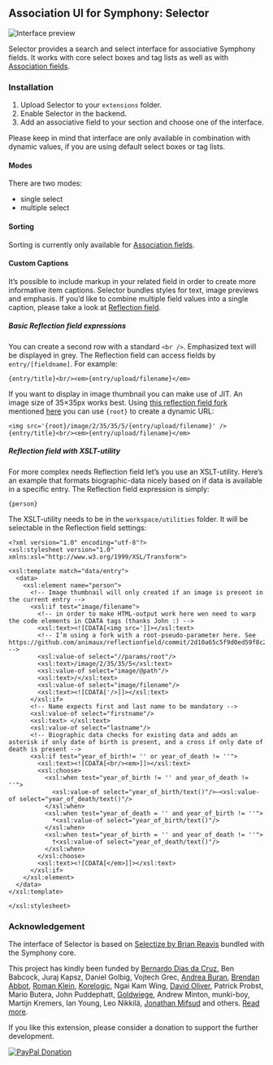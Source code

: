 ## Association UI for Symphony: Selector

![Interface preview](https://cloud.githubusercontent.com/assets/25466/3174581/3520a7de-ebf3-11e3-9907-a0e4b77fce0b.png)

Selector provides a search and select interface for associative Symphony fields. It works with core select boxes and tag lists as well as with [Association fields](https://github.com/symphonists/association_field).

### Installation

1. Upload Selector to your `extensions` folder.
2. Enable Selector in the backend.
3. Add an associative field to your section and choose one of the interface.

Please keep in mind that interface are only available in combination with dynamic values, if you are using default select boxes or tag lists.

#### Modes

There are two modes:

- single select
- multiple select

#### Sorting

Sorting is currently only available for [Association fields](https://github.com/symphonists/association_field).

#### Custom Captions

It’s possible to include markup in your related field in order to create more informative item captions. Selector bundles styles for text, image previews and emphasis. If you’d like to combine multiple field values into a single caption, please take a look at [Reflection field](https://github.com/symphonists/reflectionfield).

##### Basic Reflection field expressions

You can create a second row with a standard `<br />`. Emphasized text will be displayed in grey. The Reflection field can access fields by `entry/[fieldname]`. For example:

    {entry/title}<br/><em>{entry/upload/filename}</em>

If you want to display in image thumbnail you can make use of JIT. An image size of 35×35px works best. Using [this reflection field fork](https://github.com/orchard-studio/reflectionfield/commit/55095a959edee25f6306718302404060dad58cb5) mentioned [here](http://www.getsymphony.com/discuss/thread/106489/4/#position-65) you can use `{root}` to create a dynamic URL:

    <img src='{root}/image/2/35/35/5/{entry/upload/filename}' /> {entry/title}<br/><em>{entry/upload/filename}</em>

##### Reflection field with XSLT-utility

For more complex needs Reflection field let’s you use an XSLT-utility. Here’s an example that formats biographic-data nicely based on if data is available in a specific entry. The Reflection field expression is simply:

    {person}
    
The XSLT-utility needs to be in the `workspace/utilities` folder. It will be selectable in the Reflection field settings:

    <?xml version="1.0" encoding="utf-8"?>
    <xsl:stylesheet version="1.0" xmlns:xsl="http://www.w3.org/1999/XSL/Transform">

    <xsl:template match="data/entry">
      <data>
        <xsl:element name="person">
          <!-- Image thumbnail will only created if an image is present in the current entry -->
          <xsl:if test="image/filename">
            <!-- in order to make HTML-output work here wen need to warp the code elements in CDATA tags (thanks John :) -->
            <xsl:text><![CDATA[<img src=']]></xsl:text>
            <!-- I’m using a fork with a root-pseudo-parameter here. See https://github.com/animaux/reflectionfield/commit/2d10a65c5f9d0ed59f8c211863808471b90a3376 -->
            <xsl:value-of select="//params/root"/>
            <xsl:text>/image/2/35/35/5</xsl:text>
            <xsl:value-of select="image/@path"/>
            <xsl:text>/</xsl:text>
            <xsl:value-of select="image/filename"/>
            <xsl:text><![CDATA['/>]]></xsl:text>
          </xsl:if>
          <!-- Name expects first and last name to be mandatory -->
          <xsl:value-of select="firstname"/>
          <xsl:text> </xsl:text>
          <xsl:value-of select="lastname"/>
          <!-- Biographic data checks for existing data and adds an asterisk if only date of birth is present, and a cross if only date of death is present -->
          <xsl:if test="year_of_birth!= '' or year_of_death != ''">
            <xsl:text><![CDATA[<br/><em>]]></xsl:text>
            <xsl:choose>
              <xsl:when test="year_of_birth != '' and year_of_death != ''">
                <xsl:value-of select="year_of_birth/text()"/>–<xsl:value-of select="year_of_death/text()"/>
              </xsl:when>
              <xsl:when test="year_of_death = '' and year_of_birth != ''">
                *<xsl:value-of select="year_of_birth/text()"/>
              </xsl:when>
              <xsl:when test="year_of_birth = '' and year_of_death != ''">
                †<xsl:value-of select="year_of_death/text()"/>
              </xsl:when>
            </xsl:choose>
            <xsl:text><![CDATA[</em>]]></xsl:text>
          </xsl:if>
        </xsl:element>
      </data>
    </xsl:template>

    </xsl:stylesheet>


### Acknowledgement

The interface of Selector is based on [Selectize by Brian Reavis](https://github.com/brianreavis/selectize.js) bundled with the Symphony core.

This project has kindly been funded by [Bernardo Dias da Cruz](http://bernardodiasdacruz.com/), Ben Babcock, Juraj Kapsz, Daniel Golbig, Vojtech Grec, [Andrea Buran](http://www.andreaburan.com/), [Brendan Abbot](http://bloodbone.ws/), [Roman Klein](http://romanklein.com), [Korelogic](http://korelogic.co.uk/), Ngai Kam Wing, [David Oliver](http://doliver.co.uk/), Patrick Probst, Mario Butera, John Puddephatt, [Goldwiege](http://www.goldwiege.de/), Andrew Minton, munki-boy, Martijn Kremers, Ian Young, Leo Nikkilä, [Jonathan Mifsud](http://jonmifsud.com/) and others. [Read more](http://www.getsymphony.com/discuss/thread/106489/). 

If you like this extension, please consider a donation to support the further development.

[![PayPal Donation](https://www.paypalobjects.com/en_US/i/btn/btn_donate_LG.gif)](https://www.paypal.com/cgi-bin/webscr?cmd=_s-xclick&hosted_button_id=YAVPERDXP89TC)
